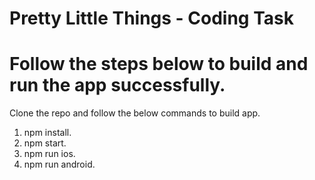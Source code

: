 # Pretty Little Things - Coding Task
# Follow the steps below to build and run the app successfully.
Clone the repo and follow the below commands to build app.
1. npm install.
2. npm start.
3. npm run ios.
4. npm run android.
